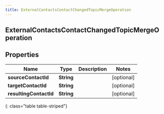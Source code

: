 ```yaml
---
title: ExternalContactsContactChangedTopicMergeOperation
---
```

## ExternalContactsContactChangedTopicMergeOperation


## Properties

| Name | Type | Description | Notes |
| ------------ | ------------- | ------------- | ------------- |
| **sourceContactId** | <!----><!---->**String**<!----> |  |  [optional] |
| **targetContactId** | <!----><!---->**String**<!----> |  |  [optional] |
| **resultingContactId** | <!----><!---->**String**<!----> |  |  [optional] |
{: class="table table-striped"}



